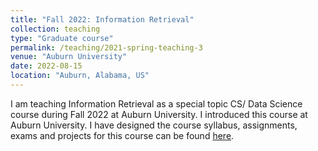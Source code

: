 ```yaml
---
title: "Fall 2022: Information Retrieval"
collection: teaching
type: "Graduate course"
permalink: /teaching/2021-spring-teaching-3
venue: "Auburn University"
date: 2022-08-15
location: "Auburn, Alabama, US"
---
```


I am teaching Information Retrieval as a special topic CS/ Data Science course during Fall 2022 at Auburn University. I introduced this course at Auburn University. I have designed the course syllabus, assignments, exams and projects for this course can be found <a href="https://auburn.instructure.com/courses/1240302">here</a>.
